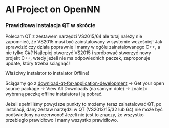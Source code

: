 # AI Project on OpenNN

<h3>Prawidłowa instalacja QT w skrócie</h3>

<p>Polecam QT z zestawem narzędzi VS2015/64 ale tutaj należy nie zapomnieć, że VS2015 musi być zainstalowany w systemie wcześniej! Jak sprawdzić czy działa poprawnie i mamy w ogóle zainstalowanego C++, a nie tylko C#? Najlepiej otworzyć VS2015 i spróbować stworzyć nowy projekt C++, wtedy jeżeli nie ma odpowiednich paczek, zaproponuje update, który trzeba ściągnąć!</p>

Właściwy instalator to instalator Offline!<p> Sciągamy go z <a href="https://info.qt.io/download-qt-for-application-development">download-qt-for-application-development</a> -> Get your open source package -> View All Downloads (na samym dole) -> znaleźć wybraną paczkę offline instalatora i ją pobrać.
</p>

<p> Jeżeli spełniliśmy powyższe punkty to możemy teraz zainstalować QT, po instalacji, dany zestaw narzędzi w QT (VS2013/15/32 lub 64) nie może być podświetlony na czerwono! Jeżeli nie jest to znaczy, że wszystko przebiegło prawidłowo i mamy wszystko prawidłowo.</p>
